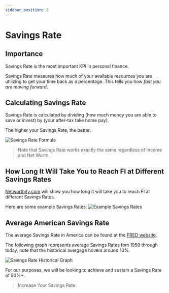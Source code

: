 ```yaml
---
sidebar_position: 2
---
```


# Savings Rate

## Importance

Savings Rate is the most important KPI in personal finance. 

Savings Rate measures how much of your available resources you are utilizing to get your time back as a percentage. This tells you how *fast you are moving forward*. 

## Calculating Savings Rate

Savings Rate is calculated by dividing (how much money you are able to save or invest) by (your after-tax take home pay). 

The higher your Savings Rate, the better.

![Savings Rate Formula](/img/savings-rate-calculation-dark.svg)

>Note that Savings Rate works exactly the same regardless of Income and Net Worth.

## How Long It Will Take You to Reach FI at Different Savings Rates

[Networthify.com](https://networthify.com/calculator/earlyretirement?income=50000&initialBalance=0&expenses=20000&annualPct=5&withdrawalRate=4) will show you how long it will take you to reach FI at different Savings Rates. 

Here are some example Savings Rates:
![Example Savings Rates](/img/savings-rate-examples-dark.svg)

## Average American Savings Rate

The average Savings Rate in America can be found at the [FRED website](https://fred.stlouisfed.org/series/PSAVERT).

The following graph represents average Savings Rates fom 1959 through today, note that the historical avergage hovers around 10%.

![Savings Rate Historical Graph](/img/historical-savings-rates-dark.svg)

For our purposes, we will be looking to achieve and sustain a Savings Rate of 50%+.

>Increase Your Savings Rate
